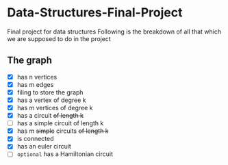 # Data-Structures-Final-Project
Final project for data structures
Following is the breakdown of all that which we are supposed to do in the project
## The graph
- [x] has n vertices
- [x] has m edges
- [x] filing to store the graph
- [x] has a vertex of degree k
- [x] has m vertices of degree k
- [x] has a circuit ~~of length k~~
- [ ] has a simple circuit of length k
- [x] has m ~~simple~~ circuits ~~of length k~~
- [x] is connected
- [x] has an euler circuit
- [ ] `optional` has a Hamiltonian circuit
